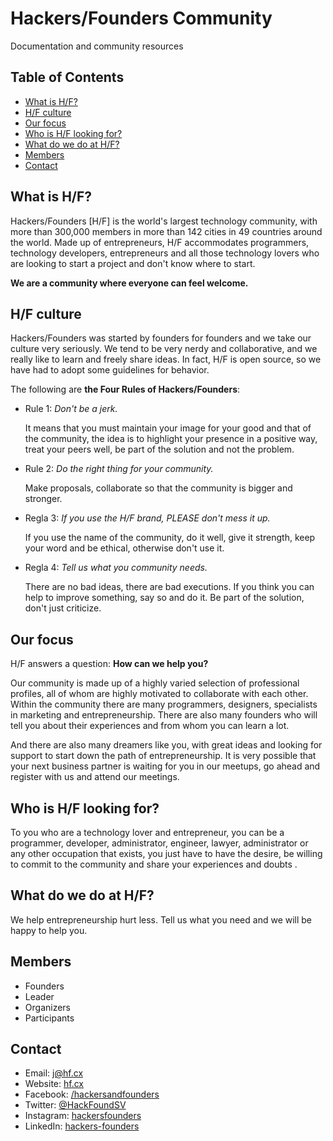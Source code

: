 # Hackers/Founders Community

Documentation and community resources

## Table of Contents

- [What is H/F?](#what-is-hf)
- [H/F culture](#hf-culture)
- [Our focus](#our-focus)
- [Who is H/F looking for?](#who-is-hf-looking-for)
- [What do we do at H/F?](#what-do-we-do-at-hf)
- [Members](#members)
- [Contact](#contact)

## What is H/F?

Hackers/Founders [H/F] is the world's largest technology community, with more than 300,000 members in more than 142 cities in 49 countries around the world. Made up of entrepreneurs, H/F accommodates programmers, technology developers, entrepreneurs and all those technology lovers who are looking to start a project and don't know where to start.

**We are a community where everyone can feel welcome.**

## H/F culture

Hackers/Founders was started by founders for founders and we take our culture very seriously. We tend to be very nerdy and collaborative, and we really like to learn and freely share ideas. In fact, H/F is open source, so we have had to adopt some guidelines for behavior.

The following are **the Four Rules of Hackers/Founders**:

- Rule 1: *Don't be a jerk.*

  It means that you must maintain your image for your good and that of the community, the idea is to highlight your presence in a positive way, treat your peers well, be part of the solution and not the problem.

- Rule 2: *Do the right thing for your community.*

  Make proposals, collaborate so that the community is bigger and stronger.

- Regla 3: *If you use the H/F brand, PLEASE don't mess it up.*

  If you use the name of the community, do it well, give it strength, keep your word and be ethical, otherwise don't use it.

- Regla 4: *Tell us what you community needs.*

  There are no bad ideas, there are bad executions. If you think you can help to improve something, say so and do it. Be part of the solution, don't just criticize.

## Our focus

H/F answers a question: **How can we help you?**

Our community is made up of a highly varied selection of professional profiles, all of whom are highly motivated to collaborate with each other. Within the community there are many programmers, designers, specialists in marketing and entrepreneurship. There are also many founders who will tell you about their experiences and from whom you can learn a lot.

And there are also many dreamers like you, with great ideas and looking for support to start down the path of entrepreneurship. It is very possible that your next business partner is waiting for you in our meetups, go ahead and register with us and attend our meetings.

## Who is H/F looking for?

To you who are a technology lover and entrepreneur, you can be a programmer, developer, administrator, engineer, lawyer, administrator or any other occupation that exists, you just have to have the desire, be willing to commit to the community and share your experiences and doubts .

## What do we do at H/F?

We help entrepreneurship hurt less. Tell us what you need and we will be happy to help you.

## Members

- Founders
- Leader
- Organizers
- Participants

## Contact

- Email: <j@hf.cx>
- Website: [hf.cx](https://hf.cx)
- Facebook: [/hackersandfounders](https://www.facebook.com/hackersandfounders)
- Twitter: [@HackFoundSV](https://twitter.com/HackFoundSV)
- Instagram: [hackersfounders](https://www.instagram.com/hackersfounders/)
- LinkedIn: [hackers-founders](https://www.linkedin.com/company/hackers-founders/)
